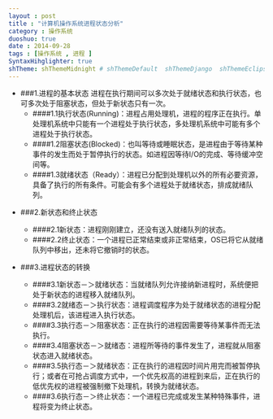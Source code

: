 ```yaml
---
layout : post
title : "计算机操作系统进程状态分析"
category : 操作系统
duoshuo: true
date : 2014-09-28
tags : [操作系统 , 进程 ]
SyntaxHihglighter: true
shTheme: shThemeMidnight # shThemeDefault  shThemeDjango  shThemeEclipse  shThemeEmacs  shThemeFadeToGrey  shThemeMidnight  shThemeRDark
---
```


<style>
h3 {
    line-height: 1.5;
    letter-spacing: 2px;
    margin-top: -10px;
}
h6 {
    line-height: 1.5;
    letter-spacing: 2px;
    margin-top: -10px;
}

</style>
	
* ###1.进程的基本状态
		进程在执行期间可以多次处于就绪状态和执行状态，也可多次处于阻塞状态，但处于新状态只有一次。
	* ####1.1执行状态(Running)：进程占用处理机，进程的程序正在执行。单处理机系统中只能有一个进程处于执行状态，多处理机系统中可能有多个进程处于执行状态。
	* ####1.2阻塞状态(Blocked)：也叫等待或睡眠状态，是进程由于等待某种事件的发生而处于暂停执行的状态。如进程因等待I/O的完成、等待缓冲空间等。
	* ####1.3就绪状态（Ready）：进程已分配到处理机以外的所有必要资源，具备了执行的所有条件。可能会有多个进程处于就绪状态，排成就绪队列。
	
<!-- more -->
	
* ###2.新状态和终止状态
	* ####2.1新状态：进程刚刚建立，还没有送入就绪队列的状态。
	* ####2.2终止状态：一个进程已正常结束或非正常结束，OS已将它从就绪队列中移出，还未将它撤销时的状态。

* ###3.进程状态的转换	
	* ####3.1新状态－＞就绪状态：当就绪队列允许接纳新进程时，系统便把处于新状态的进程移入就绪队列。
	* ####3.2就绪态－＞执行状态：进程调度程序为处于就绪状态的进程分配处理机后，该进程进入执行状态。
	* ####3.3执行态－＞阻塞状态：正在执行的进程因需要等待某事件而无法执行。
	* ####3.4阻塞状态－＞就绪态：进程所等待的事件发生了，进程就从阻塞状态进入就绪状态。
	* ####3.5执行态－＞就绪状态：正在执行的进程因时间片用完而被暂停执行；或者在可抢占调度方式中，一个优先权高的进程到来后，正在执行的低优先权的进程被强制撤下处理机，转换为就绪状态。
	* ####3.6执行态－＞终止状态：一个进程已完成或发生某种特殊事件，进程将变为终止状态。
